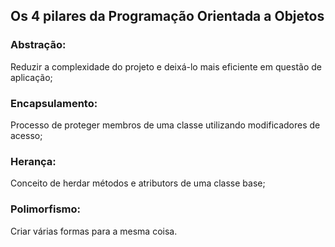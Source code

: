## Os 4 pilares da Programação Orientada a Objetos

### Abstração: 
Reduzir a complexidade do projeto e deixá-lo mais eficiente em questão de aplicação;
### Encapsulamento: 
Processo de proteger membros de uma classe utilizando modificadores de acesso;
### Herança: 
Conceito de herdar métodos e atributors de uma classe base;
### Polimorfismo: 
Criar várias formas para a mesma coisa.
